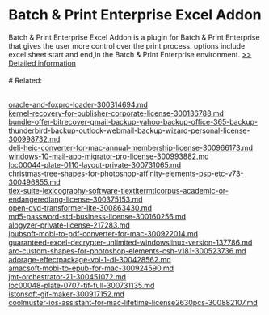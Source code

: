 # Batch & Print Enterprise Excel Addon
Batch & Print Enterprise Excel Addon is a plugin for Batch & Print Enterprise that gives the user more control over the print process. options include excel sheet start and end,in the Batch & Print Enterprise environment.
[>> Detailed information](https://secure.shareit.com/shareit/product.html?productid=300633014&affiliateid=200057808)<br/><br/># Related:

<br />[oracle-and-foxpro-loader-300314694.md](https://github.com/downloadplanet/downloadplanet/blob/main/oracle-and-foxpro-loader-300314694.md)<br />[kernel-recovery-for-publisher-corporate-license-300136788.md](https://github.com/downloadplanet/downloadplanet/blob/main/kernel-recovery-for-publisher-corporate-license-300136788.md)<br />[bundle-offer-bitrecover-gmail-backup-yahoo-backup-office-365-backup-thunderbird-backup-outlook-webmail-backup-wizard-personal-license-300998732.md](https://github.com/downloadplanet/downloadplanet/blob/main/bundle-offer-bitrecover-gmail-backup-yahoo-backup-office-365-backup-thunderbird-backup-outlook-webmail-backup-wizard-personal-license-300998732.md)<br />[deli-heic-converter-for-mac-annual-membership-license-300966173.md](https://github.com/downloadplanet/downloadplanet/blob/main/deli-heic-converter-for-mac-annual-membership-license-300966173.md)<br />[windows-10-mail-app-migrator-pro-license-300993882.md](https://github.com/downloadplanet/downloadplanet/blob/main/windows-10-mail-app-migrator-pro-license-300993882.md)<br />[loc00044-plate-0110-layout-private-300731065.md](https://github.com/downloadplanet/downloadplanet/blob/main/loc00044-plate-0110-layout-private-300731065.md)<br />[christmas-tree-shapes-for-photoshop-affinity-elements-psp-etc-v73-300496855.md](https://github.com/downloadplanet/downloadplanet/blob/main/christmas-tree-shapes-for-photoshop-affinity-elements-psp-etc-v73-300496855.md)<br />[tlex-suite-lexicography-software-tlextltermtlcorpus-academic-or-endangeredlang-license-300375153.md](https://github.com/downloadplanet/downloadplanet/blob/main/tlex-suite-lexicography-software-tlextltermtlcorpus-academic-or-endangeredlang-license-300375153.md)<br />[open-dvd-transformer-lite-300863430.md](https://github.com/downloadplanet/downloadplanet/blob/main/open-dvd-transformer-lite-300863430.md)<br />[md5-password-std-business-license-300160256.md](https://github.com/downloadplanet/downloadplanet/blob/main/md5-password-std-business-license-300160256.md)<br />[alogyzer-private-license-217283.md](https://github.com/downloadplanet/downloadplanet/blob/main/alogyzer-private-license-217283.md)<br />[ipubsoft-mobi-to-pdf-converter-for-mac-300922014.md](https://github.com/downloadplanet/downloadplanet/blob/main/ipubsoft-mobi-to-pdf-converter-for-mac-300922014.md)<br />[guaranteed-excel-decrypter-unlimited-windowslinux-version-137786.md](https://github.com/downloadplanet/downloadplanet/blob/main/guaranteed-excel-decrypter-unlimited-windowslinux-version-137786.md)<br />[arc-custom-shapes-for-photoshop-elements-csh-v181-300523736.md](https://github.com/downloadplanet/downloadplanet/blob/main/arc-custom-shapes-for-photoshop-elements-csh-v181-300523736.md)<br />[adorage-effectpackage-vol-1-dl-300428562.md](https://github.com/downloadplanet/downloadplanet/blob/main/adorage-effectpackage-vol-1-dl-300428562.md)<br />[amacsoft-mobi-to-epub-for-mac-300924590.md](https://github.com/downloadplanet/downloadplanet/blob/main/amacsoft-mobi-to-epub-for-mac-300924590.md)<br />[jmt-orchestrator-21-300451072.md](https://github.com/downloadplanet/downloadplanet/blob/main/jmt-orchestrator-21-300451072.md)<br />[loc00048-plate-0707-tif-full-300731135.md](https://github.com/downloadplanet/downloadplanet/blob/main/loc00048-plate-0707-tif-full-300731135.md)<br />[istonsoft-gif-maker-300917152.md](https://github.com/downloadplanet/downloadplanet/blob/main/istonsoft-gif-maker-300917152.md)<br />[coolmuster-ios-assistant-for-mac-lifetime-license2630pcs-300882107.md](https://github.com/downloadplanet/downloadplanet/blob/main/coolmuster-ios-assistant-for-mac-lifetime-license2630pcs-300882107.md)